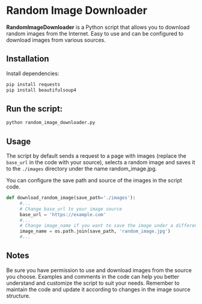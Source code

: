 # Random Image Downloader
__RandomImageDownloader__ is a Python script that allows you to download random images from the Internet. Easy to use and can be configured to download images from various sources.

## Installation
Install dependencies:

```bash
pip install requests
pip install beautifulsoup4
```

## Run the script:

```bash
python random_image_downloader.py
```

## Usage
The script by default sends a request to a page with images (replace the `base_url` in the code with your source), selects a random image and saves it to the `./images` directory under the name random_image.jpg.

You can configure the save path and source of the images in the script code.

```python
def download_random_image(save_path='./images'):
     #...
     # Change base_url to your image source
     base_url = 'https://example.com'
     #...
     # Change image_name if you want to save the image under a different name
     image_name = os.path.join(save_path, 'random_image.jpg')
     #...
```
    
## Notes
Be sure you have permission to use and download images from the source you choose.
Examples and comments in the code can help you better understand and customize the script to suit your needs.
Remember to maintain the code and update it according to changes in the image source structure.
